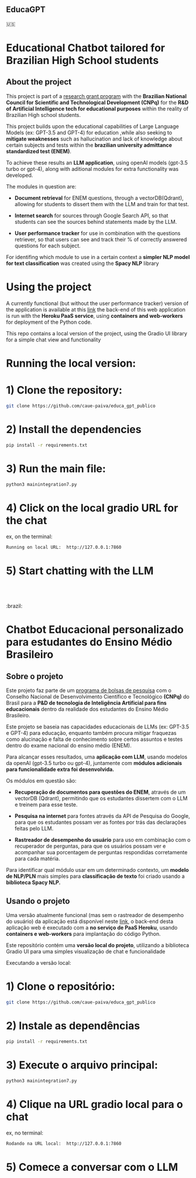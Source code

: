 ## EducaGPT 


:us:

# Educational Chatbot tailored for Brazilian High School students

## About the project

This project is part of a [research grant program](http://lattes.cnpq.br/2223448141926231) with the  **Brazilian National Council for Scientific and Technological Development (CNPq)** for the **R&D of Artificial Intelligence tech for educational purposes** within the reality of Brazilian High school students.

This project builds upon the educational capabilities of Large Language Models (ex: GPT-3.5 and GPT-4) for education ,while also seeking to **mitigate weaknesses** such as hallucination and lack of knowledge about certain subjects and tests within the **brazilian university admittance standardized test (ENEM)**.

To achieve these results an **LLM application**, using openAI models (gpt-3.5 turbo or gpt-4), along with aditional modules for extra functionality was developed.

The modules in question are:

* **Document retrieval** for ENEM questions, through a vectorDB(Qdrant), allowing for students to dissert them with the LLM and train for that test.

* **Internet search** for sources through Google Search API, so that students can see the sources behind statements made by the LLM.

* **User performance tracker** for use in combination with the questions retriever, so that users can see and track their % of correctly answered questions for each subject.

For identifing which module to use in a certain context a **simpler NLP model for text classification** was created using the **Spacy NLP** library


# Using the project

A currently  functional (but without the user performance tracker) version of the application is available at this [link](https://intellectia.vercel.app/) the back-end of this web application is run with the **Heroku PaaS service**, using **containers and web-workers** for deployment of the Python code.

This repo contains a local version of the project, using the Gradio UI library for a simple chat view and functionality

# Running the local version:

# 1) Clone the repository:
```bash
git clone https://github.com/caue-paiva/educa_gpt_publico
```
# 2) Install the dependencies
```bash
pip install -r requirements.txt
```

# 3) Run the main file:
``` bash
python3 mainintegration7.py
```

# 4) Click on the local gradio URL for the chat
ex, on the terminal:
```bash
Running on local URL:  http://127.0.0.1:7860
```

# 5) Start chatting with the LLM 

<br>
<br>
<br>
:brazil:



# Chatbot Educacional personalizado para estudantes do Ensino Médio Brasileiro

## Sobre o projeto

Este projeto faz parte de um [programa de bolsas de pesquisa](http://lattes.cnpq.br/2223448141926231) com o Conselho Nacional de Desenvolvimento Científico e Tecnológico **(CNPq)** do Brasil para a **P&D de tecnologia de Inteligência Artificial para fins educacionais**  dentro da realidade dos estudantes do Ensino Médio Brasileiro.

Este projeto se baseia nas capacidades educacionais de LLMs (ex: GPT-3.5 e GPT-4) para educação, enquanto também procura mitigar fraquezas como alucinação e falta de conhecimento sobre certos assuntos e testes dentro do exame nacional do ensino médio (ENEM).

Para alcançar esses resultados, uma **aplicação com LLM**, usando modelos da openAI (gpt-3.5 turbo ou gpt-4), juntamente com **módulos adicionais para funcionalidade extra foi desenvolvida.**

Os módulos em questão são:

* **Recuperação de documentos para questões do ENEM**, através de um vectorDB (Qdrant), permitindo que os estudantes dissertem com o LLM e treinem para esse teste.

* **Pesquisa na internet** para fontes através da API de Pesquisa do Google, para que os estudantes possam ver as fontes por trás das declarações feitas pelo LLM.

* **Rastreador de desempenho do usuário** para uso em combinação com o recuperador de perguntas, para que os usuários possam ver e acompanhar sua porcentagem de perguntas respondidas corretamente para cada matéria.

Para identificar qual módulo usar em um determinado contexto, um **modelo de NLP/PLN** mais simples para **classificação de texto** foi criado usando a **biblioteca Spacy NLP.**

## Usando o projeto

Uma versão atualmente funcional (mas sem o rastreador de desempenho do usuário) da aplicação está disponível neste [link](https://intellectia.vercel.app/),  o back-end desta aplicação web é executado com a **no serviço de PaaS Heroku**, usando **containers e web-workers** para implantação do código Python.

Este repositório contém uma **versão local do projeto**, utilizando a biblioteca Gradio UI para uma simples visualização de chat e funcionalidade

Executando a versão local:
# 1) Clone o repositório:
```bash
git clone https://github.com/caue-paiva/educa_gpt_publico
```
# 2) Instale as dependências
```bash
pip install -r requirements.txt
```
# 3) Execute o arquivo principal:
```bash 
python3 mainintegration7.py
```
# 4) Clique na URL gradio local para o chat
ex, no terminal:
```bash 
Rodando na URL local:  http://127.0.0.1:7860
```
# 5) Comece a conversar com o LLM






